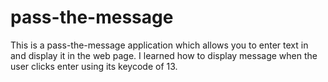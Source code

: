 # pass-the-message

This is a pass-the-message application which allows you to enter text in and display it in the web page. I learned how to 
display message when the user clicks enter using its keycode of 13. 
